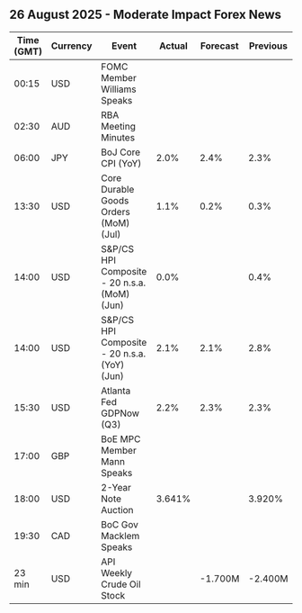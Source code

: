 ## 26 August 2025 - Moderate Impact Forex News

| Time (GMT) | Currency | Event | Actual | Forecast | Previous |
|------|----------|-------|--------|----------|----------|
| 00:15 | USD | FOMC Member Williams Speaks |  |  |  |
| 02:30 | AUD | RBA Meeting Minutes |  |  |  |
| 06:00 | JPY | BoJ Core CPI (YoY) | 2.0% | 2.4% | 2.3% |
| 13:30 | USD | Core Durable Goods Orders (MoM) (Jul) | 1.1% | 0.2% | 0.3% |
| 14:00 | USD | S&P/CS HPI Composite - 20 n.s.a. (MoM) (Jun) | 0.0% |  | 0.4% |
| 14:00 | USD | S&P/CS HPI Composite - 20 n.s.a. (YoY) (Jun) | 2.1% | 2.1% | 2.8% |
| 15:30 | USD | Atlanta Fed GDPNow (Q3) | 2.2% | 2.3% | 2.3% |
| 17:00 | GBP | BoE MPC Member Mann Speaks |  |  |  |
| 18:00 | USD | 2-Year Note Auction | 3.641% |  | 3.920% |
| 19:30 | CAD | BoC Gov Macklem Speaks |  |  |  |
| 23 min | USD | API Weekly Crude Oil Stock |  | -1.700M | -2.400M |
